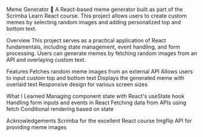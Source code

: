 Meme Generator 🎨
A React-based meme generator built as part of the Scrimba Learn React course. This project allows users to create custom memes by selecting random images and adding personalized top and bottom text.

Overview
This project serves as a practical application of React fundamentals, including state management, event handling, and form processing. Users can generate memes by fetching random images from an API and overlaying custom text.

Features
Fetches random meme images from an external API
Allows users to input custom top and bottom text
Displays the generated meme with overlaid text
Responsive design for various screen sizes

What I Learned
Managing component state with React's useState hook
Handling form inputs and events in React
Fetching data from APIs using fetch
Conditional rendering based on state

Acknowledgements
Scrimba for the excellent React course
Imgflip API for providing meme images
